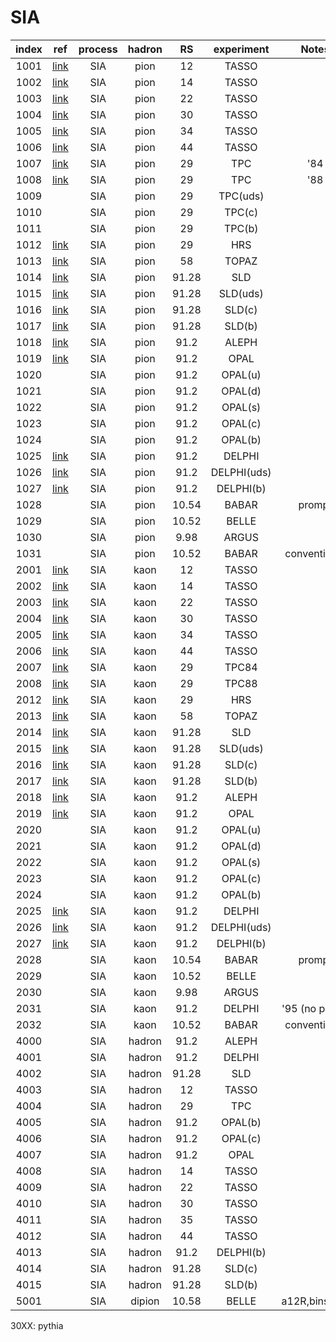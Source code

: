 # SIA

| index | ref              | process | hadron | RS    | experiment  | Notes        |
| :--:  | :--:             | :--:    | :--:   | :--:  | :--:        | :--:         |
| 1001  | [link][TASSO80]  | SIA     | pion   | 12    | TASSO       |              |
| 1002  | [link][TASSO83]  | SIA     | pion   | 14    | TASSO       |              |
| 1003  | [link][TASSO83]  | SIA     | pion   | 22    | TASSO       |              |
| 1004  | [link][TASSO80]  | SIA     | pion   | 30    | TASSO       |              |
| 1005  | [link][TASSO89]  | SIA     | pion   | 34    | TASSO       |              |
| 1006  | [link][TASSO89]  | SIA     | pion   | 44    | TASSO       |              |
| 1007  | [link][TPC84]    | SIA     | pion   | 29    | TPC         | '84          |
| 1008  | [link][TPC88]    | SIA     | pion   | 29    | TPC         | '88          |
| 1009  |                  | SIA     | pion   | 29    | TPC(uds)    |              |
| 1010  |                  | SIA     | pion   | 29    | TPC(c)      |              |
| 1011  |                  | SIA     | pion   | 29    | TPC(b)      |              |
| 1012  | [link][HRS87]    | SIA     | pion   | 29    | HRS         |              |
| 1013  | [link][TOPAZ95]  | SIA     | pion   | 58    | TOPAZ       |              |
| 1014  | [link][SLD04]    | SIA     | pion   | 91.28 | SLD         |              |
| 1015  | [link][SLD04]    | SIA     | pion   | 91.28 | SLD(uds)    |              |
| 1016  | [link][SLD04]    | SIA     | pion   | 91.28 | SLD(c)      |              |
| 1017  | [link][SLD04]    | SIA     | pion   | 91.28 | SLD(b)      |              |
| 1018  | [link][ALEPH95]  | SIA     | pion   | 91.2  | ALEPH       |              |
| 1019  | [link][OPAL94]   | SIA     | pion   | 91.2  | OPAL        |              |
| 1020  |                  | SIA     | pion   | 91.2  | OPAL(u)     |              |
| 1021  |                  | SIA     | pion   | 91.2  | OPAL(d)     |              |
| 1022  |                  | SIA     | pion   | 91.2  | OPAL(s)     |              |
| 1023  |                  | SIA     | pion   | 91.2  | OPAL(c)     |              |
| 1024  |                  | SIA     | pion   | 91.2  | OPAL(b)     |              |
| 1025  | [link][DELPHI98] | SIA     | pion   | 91.2  | DELPHI      |              |
| 1026  | [link][DELPHI98] | SIA     | pion   | 91.2  | DELPHI(uds) |              |
| 1027  | [link][DELPHI98] | SIA     | pion   | 91.2  | DELPHI(b)   |              |
| 1028  |                  | SIA     | pion   | 10.54 | BABAR       | prompt       |
| 1029  |                  | SIA     | pion   | 10.52 | BELLE       |              |
| 1030  |                  | SIA     | pion   | 9.98  | ARGUS       |              |
| 1031  |                  | SIA     | pion   | 10.52 | BABAR       | conventional |
| 2001  | [link][TASSO80]  | SIA     | kaon   | 12    | TASSO       |              |
| 2002  | [link][TASSO83]  | SIA     | kaon   | 14    | TASSO       |              |
| 2003  | [link][TASSO83]  | SIA     | kaon   | 22    | TASSO       |              |
| 2004  | [link][TASSO80]  | SIA     | kaon   | 30    | TASSO       |              |
| 2005  | [link][TASSO89]  | SIA     | kaon   | 34    | TASSO       |              |
| 2006  | [link][TASSO89]  | SIA     | kaon   | 44    | TASSO       |              |
| 2007  | [link][TPC84]    | SIA     | kaon   | 29    | TPC84       |              |
| 2008  | [link][TPC88]    | SIA     | kaon   | 29    | TPC88       |              |
| 2012  | [link][HRS87]    | SIA     | kaon   | 29    | HRS         |              |
| 2013  | [link][TOPAZ95]  | SIA     | kaon   | 58    | TOPAZ       |              |
| 2014  | [link][SLD04]    | SIA     | kaon   | 91.28 | SLD         |              |
| 2015  | [link][SLD04]    | SIA     | kaon   | 91.28 | SLD(uds)    |              |
| 2016  | [link][SLD04]    | SIA     | kaon   | 91.28 | SLD(c)      |              |
| 2017  | [link][SLD04]    | SIA     | kaon   | 91.28 | SLD(b)      |              |
| 2018  | [link][ALEPH95]  | SIA     | kaon   | 91.2  | ALEPH       |              |
| 2019  | [link][OPAL94]   | SIA     | kaon   | 91.2  | OPAL        |              |
| 2020  |                  | SIA     | kaon   | 91.2  | OPAL(u)     |              |
| 2021  |                  | SIA     | kaon   | 91.2  | OPAL(d)     |              |
| 2022  |                  | SIA     | kaon   | 91.2  | OPAL(s)     |              |
| 2023  |                  | SIA     | kaon   | 91.2  | OPAL(c)     |              |
| 2024  |                  | SIA     | kaon   | 91.2  | OPAL(b)     |              |
| 2025  | [link][DELPHI98] | SIA     | kaon   | 91.2  | DELPHI      |              |
| 2026  | [link][DELPHI98] | SIA     | kaon   | 91.2  | DELPHI(uds) |              |
| 2027  | [link][DELPHI98] | SIA     | kaon   | 91.2  | DELPHI(b)   |              |
| 2028  |                  | SIA     | kaon   | 10.54 | BABAR       | prompt       |
| 2029  |                  | SIA     | kaon   | 10.52 | BELLE       |              |
| 2030  |                  | SIA     | kaon   | 9.98  | ARGUS       |              |
| 2031  |                  | SIA     | kaon   | 91.2  | DELPHI      |'95 (no pions)|
| 2032  |                  | SIA     | kaon   | 10.52 | BABAR       | conventional |
| 4000  |                  | SIA     | hadron | 91.2  | ALEPH       |              |
| 4001  |                  | SIA     | hadron | 91.2  | DELPHI      |              |
| 4002  |                  | SIA     | hadron | 91.28 | SLD         |              |
| 4003  |                  | SIA     | hadron | 12    | TASSO       |              |
| 4004  |      | SIA     | hadron | 29    | TPC         |              |
| 4005  |      | SIA     | hadron | 91.2  | OPAL(b)     |              |
| 4006  |      | SIA     | hadron | 91.2  | OPAL(c)     |              |
| 4007  |      | SIA     | hadron | 91.2  | OPAL        |              |
| 4008  |      | SIA     | hadron | 14    | TASSO       |              |
| 4009  |      | SIA     | hadron | 22    | TASSO       |              |
| 4010  |      | SIA     | hadron | 30    | TASSO       |              |
| 4011  |      | SIA     | hadron | 35    | TASSO       |              |
| 4012  |      | SIA     | hadron | 44    | TASSO       |              |
| 4013  |      | SIA     | hadron | 91.2  | DELPHI(b)   |              |
| 4014  |      | SIA     | hadron | 91.28 | SLD(c)      |              |
| 4015  |      | SIA     | hadron | 91.28 | SLD(b)      |              |
| 5001  |      | SIA     | dipion | 10.58 | BELLE       | a12R,bins:z,M|

30XX: pythia

[TASSO80]:   https://doi.org/10.1016/0370-2693(81)90104-0
[TASSO83]:   https://inspirehep.net/literature/195333
[TASSO89]:   https://inspirehep.net/literature/267755
[TPC84]:     https://inspirehep.net/literature/195994
[TPC88]:     https://inspirehep.net/literature/262143
[HRS87]:     https://journals.aps.org/prd/abstract/10.1103/PhysRevD.35.2639
[TOPAZ95]:   https://inspirehep.net/literature/381900
[SLD04]:     https://inspirehep.net/literature/630327
[ALEPH95]:   https://inspirehep.net/literature/382179
[OPAL94]:    https://inspirehep.net/literature/372772
[DELPHI98]:  https://inspirehep.net/literature/473409





